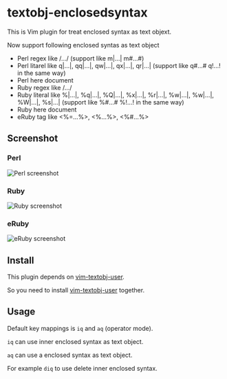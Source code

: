 textobj-enclosedsyntax
===

This is Vim plugin for treat enclosed syntax as text objext.

Now support following enclosed syntas as text object

* Perl regex like /.../ (support like m|...|  m#...#)
* Perl litarel like q|...|, qq|...|, qw|...|, qx|...|, qr|...| (support like q#...#  q!...! in the same way)
* Perl here document
* Ruby regex like /.../
* Ruby literal like %|...|, %q|...|, %Q|...|, %x|...|, %r|...|, %w|...|, %w|...|, %W|...|, %s|...| (support like %#...#  %!...! in the same way)
* Ruby here document
* eRuby tag like <%=...%>, <%...%>, <%#...%>


Screenshot
---

### Perl

![Perl screenshot](http://gifzo.net/ainuotfIeK.gif)


### Ruby

![Ruby screenshot](http://gifzo.net/BD0KyCHlwzN.gif)


### eRuby

![eRuby screenshot](http://gifzo.net/BKQWevl9qOx.gif)


Install
---

This plugin depends on [vim-textobj-user](http://github.com/kana/vim-textobj-user).

So you need to install [vim-textobj-user](http://github.com/kana/vim-textobj-user) together.


Usage
---

Default key mappings is `iq` and `aq` (operator mode).

`iq` can use inner enclosed syntax as text object.

`aq` can use a enclosed syntax as text object.

For example `diq` to use delete inner enclosed syntax.

